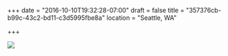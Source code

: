 +++
date = "2016-10-10T19:32:28-07:00"
draft = false
title = "357376cb-b99c-43c2-bd11-c3d5995fbe8a"
location = "Seattle, WA"

+++

![](https://d17enza3bfujl8.cloudfront.net/20161009_01_05.jpg)
